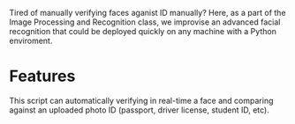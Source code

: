Tired of manually verifying faces aganist ID manually? Here, as a part of the Image Processing and Recognition class, we improvise an advanced facial recognition that could be deployed quickly on any machine with a Python enviroment.
# Features
This script can automatically verifying in real-time a face and comparing against an uploaded photo ID (passport, driver license, student ID, etc). 
